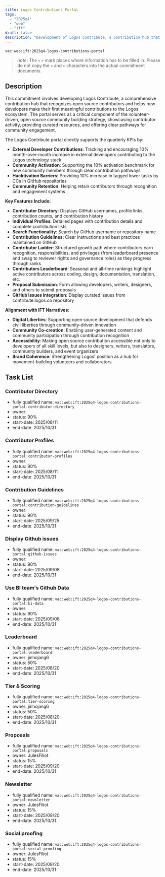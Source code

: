```yaml
---
title: Logos Contributions Portal
tags:
  - "2025q4"
  - "web"
  - "ift"
draft: false
description: "Development of Logos Contribute, a contribution hub that recognizes open source contributors and helps new developers make their first contributions to strengthen the Logos ecosystem."
---
```


`vac:web:ift:2025q4-logos-contributions-portal`

> *note*: The `<` `>` mark places where information has to be filled in. Please do not copy the `<` and `>` characters into the actual commitment documents.
## Description

This commitment involves developing Logos Contribute, a comprehensive contribution hub that recognizes open source contributors and helps new developers make their first meaningful contributions to the Logos ecosystem. The portal serves as a critical component of the volunteer-driven, open source community building strategy, showcasing contributor activity, providing curated resources, and offering clear pathways for community engagement.

The Logos Contribute portal directly supports the quarterly KPIs by:
- **External Developer Contributions**: Tracking and encouraging 10% month-over-month increase in external developers contributing to the Logos technology stack
- **Community Activation**: Supporting the 10% activation benchmark for new community members through clear contribution pathways
- **Hacktivation Barriers**: Providing 10% increase in tagged lower tasks by CCs in GitHub repositories
- **Community Retention**: Helping retain contributors through recognition and engagement systems

**Key Features Include:**
- **Contributor Directory**: Displays GitHub usernames, profile links, contribution counts, and contribution history
- **Individual Profiles**: Detailed pages with contribution details and complete contribution lists
- **Search Functionality**: Search by GitHub username or repository name
- **Contribution Guidelines**: Clear instructions and best practices maintained on GitHub
- **Contributor Ladder**: Structured growth path where contributors earn recognition, responsibilities, and privileges (from leaderboard presence and swag to reviewer rights and governance roles) as they progress through ranks
- **Contributors Leaderboard**: Seasonal and all-time rankings highlight active contributors across coding, design, documentation, translation, etc.
- **Proposal Submission**: Form allowing developers, writers, designers, and others to submit proposals
- **GitHub Issues Integration**: Display curated issues from contribute.logos.co repository

**Alignment with IFT Narratives:**
- **Digital Liberties**: Supporting open source development that defends civil liberties through community-driven innovation
- **Community Co-creation**: Enabling user-generated content and community participation through contribution recognition
- **Accessibility**: Making open source contribution accessible not only to developers of all skill levels, but also to designers, writers, translators, community builders, and event organizers
- **Brand Coherence**: Strengthening Logos' position as a hub for movement-building volunteers and collaborators


## Task List
### Contributor Directory

* fully qualified name: `vac:web:ift:2025q4-logos-contributions-portal:contributor-directory`
* owner:
* status: 90%
* start-date: 2025/08/11
* end-date: 2025/10/31

### Contributor Profiles

* fully qualified name: `vac:web:ift:2025q4-logos-contributions-portal:contributor-profiles`
* owner:
* status: 90%
* start-date: 2025/08/11
* end-date: 2025/10/31

### Contribution Guidelines

* fully qualified name: `vac:web:ift:2025q4-logos-contributions-portal:contribution-guidelines`
* owner:
* status: 90%
* start-date: 2025/09/25
* end-date: 2025/10/31

### Display Github issues

* fully qualified name: `vac:web:ift:2025q4-logos-contributions-portal:github-issues`
* owner:
* status: 90%
* start-date: 2025/09/08
* end-date: 2025/10/31

### Use BI team's Github Data

* fully qualified name: `vac:web:ift:2025q4-logos-contributions-portal:bi-data`
* owner:
* status: 90%
* start-date: 2025/09/08
* end-date: 2025/10/31
### Leaderboard

* fully qualified name: `vac:web:ift:2025q4-logos-contributions-portal:leaderboard`
* owner: jinhojang6
* status: 50%
* start-date: 2025/08/20
* end-date: 2025/10/31


### Tier & Scoring

* fully qualified name: `vac:web:ift:2025q4-logos-contributions-portal:tier-scoring`
* owner: jinhojang6
* status: 50%
* start-date: 2025/08/20
* end-date: 2025/10/31




### Proposals

* fully qualified name: `vac:web:ift:2025q4-logos-contributions-portal:proposals`
* owner: JulesFiliot
* status: 15%
* start-date: 2025/09/20
* end-date: 2025/10/31


### Newsletter

* fully qualified name: `vac:web:ift:2025q4-logos-contributions-portal:newsletter`
* owner: JulesFiliot
* status: 15%
* start-date: 2025/09/20
* end-date: 2025/10/31


### Social proofing

* fully qualified name: `vac:web:ift:2025q4-logos-contributions-portal:social-proofing`
* owner: JulesFiliot
* status: 15%
* start-date: 2025/09/20
* end-date: 2025/10/31
